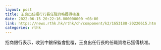 ```yaml
---
layout: post
title: 王良出任招行行長任職資格獲得核准
date: 2022-06-15 20:22:16.000000000 +08:00
link: https://news.rthk.hk/rthk/ch/component/k2/1653188-20220615.htm
categories: rthk
---
```


招商銀行表示，收到中銀保監會批覆，王良出任行長的任職資格已獲得核准。
